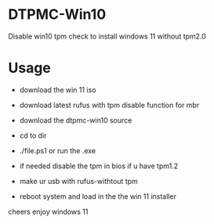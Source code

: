 # DTPMC-Win10
Disable win10 tpm check to install windows 11 without tpm2.0

# Usage
* download the win 11 iso
* download latest rufus with tpm disable function for mbr 
* download the dtpmc-win10 source 
* cd to dir
* ./file.ps1 or run the .exe 

* if needed disable the tpm in bios if u have tpm1.2 
* make ur usb with rufus-withtout tpm 
* reboot system and load in the the win 11 installer 


cheers enjoy windows 11   
